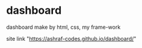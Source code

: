 # dashboard
 dashboard make by html, css, my frame-work

site link
"https://ashraf-codes.github.io/dashboard/"
